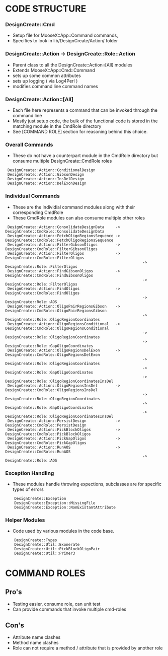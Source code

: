 CODE STRUCTURE
==============

### DesignCreate::Cmd
* Setup file for MooseX::App::Command commands,
* Specifies to look in lib/DesignCreate/Action/ folder

### DesignCreate::Action -> DesignCreate::Role::Action
* Parent class to all the DesignCreate::Action::[All] modules
* Extends MooseX::App::Cmd::Command
* sets up some common attributes
* sets up logging ( via Log4Perl )
* modifies command line command names

### DesignCreate::Action::[All]
* Each file here represents a command that can be invoked through the command line
* Mostly just setup code, the bulk of the functional code is stored in the matching module in the CmdRole directory
* See [COMMAND ROLE] section for reasoning behind this choice.

### Overall Commands
* These do not have a counterpart module in the CmdRole directory but consume multiple DesignCreate::CmdRole roles

```
 DesignCreate::Action::ConditionalDesign
 DesignCreate::Action::GibsonDesign
 DesignCreate::Action::InsDelDesign
 DesignCreate::Action::DelExonDesign
```

### Individual Commands
* These are the individial command modules along with their corresponding CmdRole
* These CmdRole modules can also consume multiple other roles

```
 DesignCreate::Action::ConsolidateDesignData     -> DesignCreate::CmdRole::ConsolidateDesignData
 DesignCreate::Action::FetchOligoRegionsSequence -> DesignCreate::CmdRole::FetchOligoRegionsSequence
 DesignCreate::Action::FilterGibsonOligos        -> DesignCreate::CmdRole::FilterGibsonOligos
 DesignCreate::Action::FilterOligos              -> DesignCreate::CmdRole::FilterOligos
                                                             -> DesignCreate::Role::FilterOligos
 DesignCreate::Action::FindGibsonOligos          -> DesignCreate::CmdRole::FindGibsonOligos
                                                             -> DesignCreate::Role::FilterOligos
 DesignCreate::Action::FindOligos                -> DesignCreate::CmdRole::FindOligos
                                                             -> DesignCreate::Role::AOS
 DesignCreate::Action::OligoPairRegionsGibson    -> DesignCreate::CmdRole::OligoPairRegionsGibson
                                                             -> DesignCreate::Role::OligoRegionCoordinates
 DesignCreate::Action::OligoRegionsConditional   -> DesignCreate::CmdRole::OligoRegionsConditional
                                                             -> DesignCreate::Role::OligoRegionCoordinates
                                                             -> DesignCreate::Role::GapOligoCoordinates
 DesignCreate::Action::OligoRegionsDelExon       -> DesignCreate::CmdRole::OligoRegionsDelExon
                                                             -> DesignCreate::Role::OligoRegionCoordinates
                                                             -> DesignCreate::Role::GapOligoCoordinates
                                                             -> DesignCreate::Role::OligoRegionCoordinatesInsDel
 DesignCreate::Action::OligoRegionsInsDel        -> DesignCreate::CmdRole::OligoRegionsInsDel
                                                             -> DesignCreate::Role::OligoRegionCoordinates
                                                             -> DesignCreate::Role::GapOligoCoordinates
                                                             -> DesignCreate::Role::OligoRegionCoordinatesInsDel
 DesignCreate::Action::PersistDesign             -> DesignCreate::CmdRole::PersistDesign
 DesignCreate::Action::PickBlockOligos           -> DesignCreate::CmdRole::PickBlockOligos
 DesignCreate::Action::PickGapOligos             -> DesignCreate::CmdRole::PickGapOligos
 DesignCreate::Action::RunAOS                    -> DesignCreate::CmdRole::RunAOS
                                                             -> DesignCreate::Role::AOS
```


### Exception Handling
* These modules handle throwing expections, subclasses are for specific types of errors

```
    DesignCreate::Exception
    DesignCreate::Exception::MissingFile
    DesignCreate::Exception::NonExistantAttribute
```

### Helper Modules
* Code used by various modules in the code base.

```
    DesignCreate::Types
    DesignCreate::Util::Exonerate
    DesignCreate::Util::PickBlockOligoPair
    DesignCreate::Util::Primer3
```


COMMAND ROLES
=============

Pro's
-----
* Testing easier, consume role, can unit test
* Can provide commands that invoke multiple cmd-roles

Con's
-----
* Attribute name clashes
* Method name clashes
* Role can not require a method / attribute that is provided by another role
